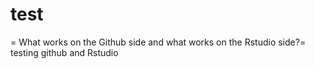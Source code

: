 # test
= What works on the Github side and what works on the Rstudio side?=
testing github and Rstudio
